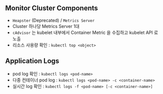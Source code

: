 ## Monitor Cluster Components

- `Heapster` (Deprecated) / `Metrics Server`
- Cluster 하나당 Metrics Server 1대
- `cAdvisor` 는 kubelet 내부에서 Container Metric 을 수집하고 kubelet API 로 노출
- 리소스 사용량 확인 : `kubectl top <object>`

## Application Logs

- pod log 확인 : `kubectl logs <pod-name>`
- 다중 컨테이너 pod log : `kubectl logs <pod-name> -c <container-name>`
- 실시간 log 확인 : `kubectl logs -f <pod-name> [-c <container-name>]`
